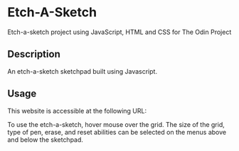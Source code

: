 # Etch-A-Sketch

Etch-a-sketch project using JavaScript, HTML and CSS for The Odin Project

## Description
An etch-a-sketch sketchpad built using Javascript. 

## Usage
This website is accessible at the following URL: 


To use the etch-a-sketch, hover mouse over the grid. The size of the grid, type of pen, erase, and reset abilities can be selected on the menus above and below the sketchpad. 
